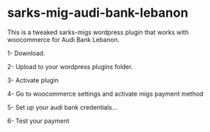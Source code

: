 # sarks-mig-audi-bank-lebanon

This is a tweaked sarks-migs wordpress plugin that works with woocommerce for Audi Bank Lebanon.

1- Download.

2- Upload to your wordpress plugins folder.

3- Activate plugin

4- Go to woocommerce settings and activate migs payment method

5- Set up your audi bank credentials...

6- Test your payment
